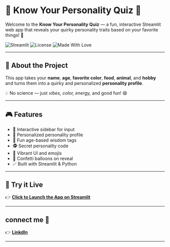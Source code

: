 # 🧠 Know Your Personality Quiz 🎉

Welcome to the **Know Your Personality Quiz** — a fun, interactive Streamlit web app that reveals your quirky personality traits based on your favorite things! 🌈

![Streamlit](https://img.shields.io/badge/Built%20With-Streamlit-orange)
![License](https://img.shields.io/badge/License-MIT-green)
![Made With Love](https://img.shields.io/badge/Made%20with-%F0%9F%92%95-pink)

---

## 🌟 About the Project

This app takes your **name**, **age**, **favorite color**, **food**, **animal**, and **hobby** and turns them into a quirky and personalized **personality profile**.

💡 No science — just *vibes, color, energy,* and good fun! 😄

---

## 🎮 Features

- 🎯 Interactive sidebar for input
- 🌈 Personalized personality profile
- 🧠 Fun age-based wisdom tags
- 🕵️ Secret personality code
- 🎨 Vibrant UI and emojis
- 🎉 Confetti balloons on reveal
- ✅ Built with Streamlit & Python

---

## 🚀 Try it Live

👉 **[Click to Launch the App on Streamlit](https://your-app-url.streamlit.app)**  


---


##  connect me 💌

👉 **[LinkdIn](https://www.linkedin.com/in/shivanilarokar/)**  


---

